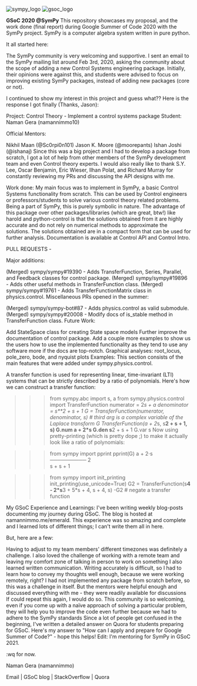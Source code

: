 ![sympy_logo](https://user-images.githubusercontent.com/50987933/161259317-5b4494d9-4a09-4751-a846-199765d2a776.png)
![gsoc_logo](https://user-images.githubusercontent.com/50987933/161259326-bddd6679-50b5-40ea-9614-5799b8819102.png)


**GSoC 2020 @SymPy**
This repository showcases my proposal, and the work done (final report) during Google Summer of Code 2020 with the SymPy project. SymPy is a computer algebra system written in pure python.

It all started here:



The SymPy community is very welcoming and supportive. I sent an email to the SymPy mailing list around Feb 3rd, 2020, asking the community about the scope of adding a new Control Systems engineering package. Initially, their opinions were against this, and students were advised to focus on improving existing SymPy packages, instead of adding new packages (core or not).

I continued to show my interest in this project and guess what?? Here is the response I got finally (Thanks, Jason):


Project: Control Theory - Implement a control systems package
Student: Naman Gera (namannimmo10)

Official Mentors:

Nikhil Maan (@Sc0rpi0n101)
Jason K. Moore (@moorepants)
Ishan Joshi (@ishanaj)
Since this was a big project and I had to develop a package from scratch, I got a lot of help from other members of the SymPy development team and even Control theory experts. I would also really like to thank S.Y. Lee, Oscar Benjamin, Eric Wieser, Ilhan Polat, and Richard Murray for constantly reviewing my PRs and discussing the API designs with me.

Work done:
My main focus was to implement in SymPy, a basic Control Systems functionality from scratch. This can be used by Control engineers or professors/students to solve various control theory related problems. Being a part of SymPy, this is purely symbolic in nature. The advantage of this package over other packages/libraries (which are great, btw!) like harold and python-control is that the solutions obtained from it are highly accurate and do not rely on numerical methods to approximate the solutions. The solutions obtained are in a compact form that can be used for further analysis. Documentation is available at Control API and Control Intro.

PULL REQUESTS -

Major additions:

(Merged) sympy/sympy#19390 - Adds TransferFunction, Series, Parallel, and Feedback classes for control package.
(Merged) sympy/sympy#19896 - Adds other useful methods in TransferFunction class.
(Merged) sympy/sympy#19761 - Adds TransferFunctionMatrix class in physics.control.
Miscellaneous PRs opened in the summer:

(Merged) sympy/sympy-bot#87 - Adds physics.control as valid submodule.
(Merged) sympy/sympy#20008 - Modify docs of is_stable method in TransferFunction class.
Future Work:

Add StateSpace class for creating State space models
Further improve the documentation of control package. Add a couple more examples to show us the users how to use the implemented functionality as they tend to use any software more if the docs are top-notch.
Graphical analyses: root_locus, pole_zero, bode, and nyquist plots
Examples:
This section consists of the main features that were added under sympy.physics.control.

A transfer function is used for representing linear, time-invariant (LTI) systems that can be strictly described by a ratio of polynomials. Here's how we can construct a transfer function:

>>> from sympy.abc import s, a
>>> from sympy.physics.control import TransferFunction
>>> numerator = 2*s + a
>>> denominator = s**2 + s + 1
>>> G = TransferFunction(numerator, denominator, s) # third arg is a complex variable of the Laplace transform
>>> G
TransferFunction(a + 2*s, s**2 + s + 1, s)
>>> G.num
a + 2*s
>>> G.den
s**2 + s + 1
>>> G.var
s
Now using pretty-printing (which is pretty dope ;) to make it actually look like a ratio of polynomials:

>>> from sympy import pprint
>>> pprint(G)
 a + 2⋅s  
──────────
 2        
s  + s + 1

>>> from sympy import init_printing
>>> init_printing(use_unicode=True)
>>> G2 = TransferFunction(s**4 - 2*s**3 + 5*s + 4, s + 4, s)
>>> -G2 # negate a transfer function
 
 
 
 
 
 
 
 
My GSoC Experience and Learnings:
I've been writing weekly blog-posts documenting my journey during GSoC. The blog is hosted at namannimmo.me/emerald. This experience was so amazing and complete and I learned lots of different things; I can't write them all in here.

But, here are a few:

Having to adjust to my team members' different timezones was definitely a challenge. I also loved the challenge of working with a remote team and leaving my comfort zone of talking in person to work on something
I also learned written communication. Writing accurately is difficult, so I had to learn how to convey my thoughts well enough, because we were working remotely, right?
I had not implemented any package from scratch before, so this was a challenge in itself. But the mentors were helpful enough and discussed everything with me - they were readily available for discussions
If could repeat this again, I would do so. This community is so welcoming, even if you come up with a naïve approach of solving a particular problem, they will help you to improve the code even further because we had to adhere to the SymPy standards
Since a lot of people get confused in the beginning, I've written a detailed answer on Quora for students preparing for GSoC. Here's my answer to "How can I apply and prepare for Google Summer of Code?" - hope this helps!
Edit: I'm mentoring for SymPy in GSoC 2021.

:wq for now.

Naman Gera (namannimmo)

Email | GSoC blog | StackOverflow | Quora
